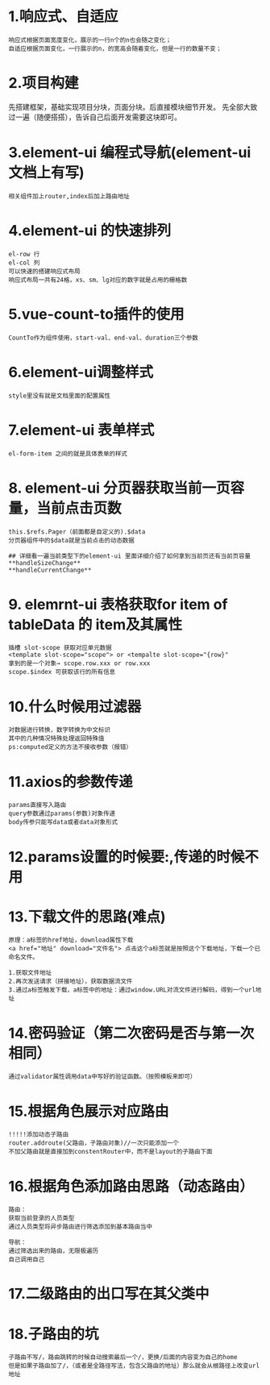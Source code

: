 # 1.响应式、自适应
    响应式根据页面宽度变化，展示的一行n个的n也会随之变化；
    自适应根据页面变化，一行展示的n，的宽高会随着变化，但是一行的数量不变；
# 2.项目构建
先搭建框架，基础实现项目分块，页面分块。后直接模块细节开发。
先全部大致过一遍（随便搭搭），告诉自己后面开发需要这块即可。
# 3.element-ui 编程式导航(element-ui文档上有写)
    相关组件加上router,index后加上路由地址
# 4.element-ui 的快速排列
    el-row 行
    el-col 列
    可以快速的搭建响应式布局
    响应式布局一共有24格，xs、sm、lg对应的数字就是占用的栅格数
# 5.vue-count-to插件的使用
    CountTo作为组件使用，start-val、end-val、duration三个参数

<!-- 适应屏幕宽度vw,适应屏幕高度vh -->

# 6.element-ui调整样式
    style里没有就是文档里面的配置属性
# 7.element-ui 表单样式
    el-form-item 之间的就是具体表单的样式
# 8. element-ui 分页器获取当前一页容量，当前点击页数
    this.$refs.Pager（前面都是自定义的).$data
    分页器组件中的$data就是当前点击的动态数据

    ## 详细看一遍当前类型下的element-ui 里面详细介绍了如何拿到当前页还有当前页容量
    **handleSizeChange**
    **handleCurrentChange**
# 9. elemrnt-ui 表格获取for item of tableData 的 item及其属性
    插槽 slot-scope 获取对应单元数据
    <template slot-scope="scope"> or <tempalte slot-scope="{row}"
    拿到的是一个对象→ scope.row.xxx or row.xxx
    scope.$index 可获取该行的所有信息
# 10.什么时候用过滤器
    对数据进行转换，数字转换为中文标识
    其中的几种情况特殊处理返回特殊值
    ps:computed定义的方法不接收参数（报错）
# 11.axios的参数传递
    params直接写入路由
    query参数通过params(参数)对象传递
    body传参只能写data或者data对象形式
# 12.params设置的时候要:,传递的时候不用

# 13.下载文件的思路(难点)
    原理：a标签的href地址，download属性下载
    <a href="地址" download="文件名"> 点击这个a标签就是按照这个下载地址，下载一个已命名文件。

    1.获取文件地址
    2.再次发送请求（拼接地址），获取数据流文件
    3.通过a标签触发下载，a标签中的地址：通过window.URL对流文件进行解码，得到一个url地址
# 14.密码验证（第二次密码是否与第一次相同）
    通过validator属性调用data中写好的验证函数。（按照模板来即可）
# 15.根据角色展示对应路由
    !!!!!添加动态子路由
    router.addroute(父路由，子路由对象)//一次只能添加一个
    不加父路由就是直接加到constentRouter中，而不是layout的子路由下面
# 16.根据角色添加路由思路（动态路由）
    路由：
    获取当前登录的人员类型
    通过人员类型将异步路由进行筛选添加到基本路由当中

    导航：
    通过筛选出来的路由，无限极遍历
    自己调用自己
# 17.二级路由的出口写在其父类中

# 18.子路由的坑
    子路由不写/，路由跳转的时候自动搜索最后一个/，更换/后面的内容变为自己的home
    但是如果子路由加了/，（或者是全路径写法，包含父路由的地址）那么就会从根路径上改变url地址

